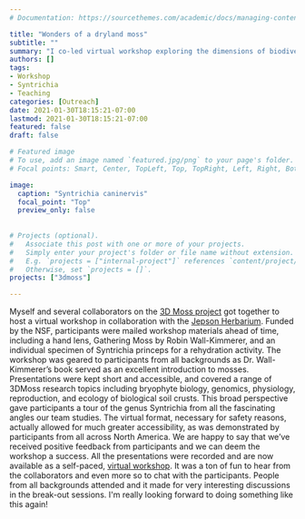 ```yaml
---
# Documentation: https://sourcethemes.com/academic/docs/managing-content/

title: "Wonders of a dryland moss"
subtitle: ""
summary: "I co-led virtual workshop exploring the dimensions of biodiversity in the dryland moss genus Syntrichia."
authors: []
tags: 
- Workshop
- Syntrichia
- Teaching
categories: [Outreach]
date: 2021-01-30T18:15:21-07:00
lastmod: 2021-01-30T18:15:21-07:00
featured: false
draft: false

# Featured image
# To use, add an image named `featured.jpg/png` to your page's folder.
# Focal points: Smart, Center, TopLeft, Top, TopRight, Left, Right, BottomLeft, Bottom, BottomRight.

image: 
  caption: "Syntrichia caninervis"
  focal_point: "Top"
  preview_only: false
  
  
# Projects (optional).
#   Associate this post with one or more of your projects.
#   Simply enter your project's folder or file name without extension.
#   E.g. `projects = ["internal-project"]` references `content/project/deep-learning/index.md`.
#   Otherwise, set `projects = []`.
projects: ["3dmoss"]

---
```


Myself and several collaborators on the <a href="https://3dmoss.berkeley.edu" target="_blank">3D Moss project</a> got together to host a virtual workshop in collaboration with the <a href="https://ucjeps.berkeley.edu" target="_blank">Jepson Herbarium</a>. Funded by the NSF, participants were mailed workshop materials ahead of time, including a hand lens, Gathering Moss by Robin Wall-Kimmerer, and an individual specimen of Syntrichia princeps for a rehydration activity. The workshop was geared to participants from all backgrounds as Dr. Wall-Kimmerer’s book served as an excellent introduction to mosses. Presentations were kept short and accessible, and covered a range of 3DMoss research topics including bryophyte biology, genomics, physiology, reproduction, and ecology of biological soil crusts. This broad perspective gave participants a tour of the genus Syntrichia from all the fascinating angles our team studies. The virtual format, necessary for safety reasons, actually allowed for much greater accessibility, as was demonstrated by participants from all across North America. We are happy to say that we’ve received positive feedback from participants and we can deem the workshop a success. All the presentations were recorded and are now available as a self-paced, <a href="https://3dmoss.berkeley.edu/community-outreach/public-workshops/wonders-of-a-dryland-moss/" target="_blank">virtual workshop</a>. It was a ton of fun to hear from the collaborators and even more so to chat with the participants. People from all backgrounds attended and it made for very interesting discussions in the break-out sessions. I'm really looking forward to doing something like this again!
